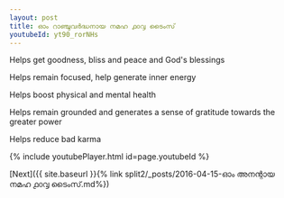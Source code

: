 ```yaml
---
layout: post
title: ഓം റാഞ്ചുവർദ്ധനായ നമഹ ൧൦൮ ടൈംസ്
youtubeId: yt90_rorNHs
---
```

 
 
Helps get goodness, bliss and peace and God's blessings
 
Helps remain focused, help generate inner energy 
 
Helps boost physical and mental health 
 
Helps remain grounded and generates a sense of gratitude towards the greater power 
 
Helps reduce bad karma
 
 
 
 


{% include youtubePlayer.html id=page.youtubeId %}
 
[Next]({{ site.baseurl }}{% link  split2/_posts/2016-04-15-ഓം അനന്റായ നമഹ ൧൦൮ ടൈംസ്.md%})
 
